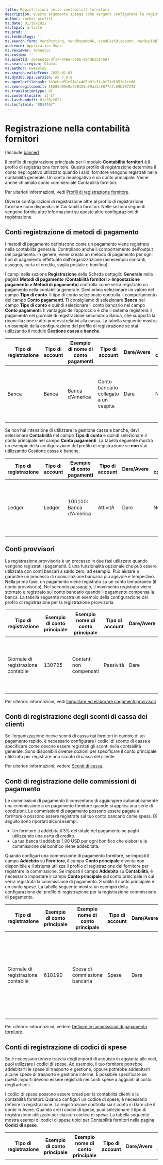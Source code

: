 ```yaml
---
title: Registrazioni nella contabilità fornitori
description: Questo argomento spiega come vengono configurate le registrazioni nella Contabilità fornitori e fornisce esempi di configurazioni di registrazione.
author: rachel-profitt
ms.date: 01/19/2022
ms.topic: article
ms.prod: ''
ms.technology: ''
ms.search.form: VendPosting, VendPaymMode, VendCashDiscount, MarkupTable\_Vend, VendPaymFee
audience: Application User
ms.reviewer: twheeloc
ms.custom: ''
ms.assetid: c64eed1d-df17-448e-8bb6-d94d63b14607
ms.search.region: Global
ms.author: kweekley
ms.search.validFrom: 2022-01-03
ms.dyn365.ops.version: AX 7.0.0
ms.openlocfilehash: fb3ebad31c9f41e405b9fc31a0f71df05fa1cc60
ms.sourcegitcommit: 10b85a09e8a550155a69aa2a8877a7c88b887242
ms.translationtype: HT
ms.contentlocale: it-IT
ms.lasthandoff: 01/20/2022
ms.locfileid: "8014467"
---
```

# <a name="accounts-payable-posting"></a>Registrazione nella contabilità fornitori

[!include [banner](../includes/banner.md)]

Il profilo di registrazione principale per il modulo **Contabilità fornitori** è il profilo di registrazione fornitore. Questo profilo di registrazione determina il conto riepilogativo utilizzato quando i saldi fornitore vengono registrati nella contabilità generale. Un conto riepilogativo è un conto principale. Viene anche chiamato conto commerciale Contabilità fornitori.

Per ulteriori informazioni, vedi [Profili di registrazione fornitore](../accounts-payable/vendor-posting-profiles.md).

Diverse configurazioni di registrazione oltre al profilo di registrazione fornitore sono disponibili in Contabilità fornitori. Nelle sezioni seguenti vengono fornite altre informazioni su queste altre configurazioni di registrazione.

## <a name="methods-of-payment-posting-accounts"></a>Conti registrazione di metodi di pagamento

I metodi di pagamento definiscono come un pagamento viene registrato nella contabilità generale. Controllano anche il comportamento dell'output del pagamento. In genere, viene creato un metodo di pagamento per ogni tipo di pagamento effettuato dall'organizzazione (ad esempio contanti, assegno, carta di credito, vaglia postale e bonifico).

I campi nella sezione **Registrazione** della Scheda dettaglio **Generale** nella pagina **Metodi di pagamento** (**Contabilità fornitori > Impostazione pagamento > Metodi di pagamento**) controlla come verrà registrato un pagamento nella contabilità generale. Devi prima selezionare un valore nel campo **Tipo di conto**. Il tipo di conto selezionato controlla il comportamento del campo **Conto pagamenti**. Ti consigliamo di selezionare **Banca** nel campo **Tipo di conto** e quindi selezionare il conto bancario nel campo **Conto pagamenti**. Il vantaggio dell'approccio è che il sistema registrerà il pagamento nel giornale di registrazione secondario Banca, che supporta la riconciliazione e altri processi relativi alla cassa. La tabella seguente mostra un esempio della configurazione del profilo di registrazione se stai utilizzando il modulo **Gestione cassa e banche**.

| Tipo di registrazione | Tipo di account | Esempio di nome di conto pagamenti | Tipo di account | Dare/Avere | Conto di compensazione | Description |
|--------------|--------------|------------------------------|--------------|---------------|------------------|-------------|
| Banca | Banca | Banca d'America | Conto bancario collegato a un cespite | Dare | No | Per ogni metodo di pagamento, inserisci il conto principale nel campo **Conto pagamenti**. |

Se non hai intenzione di utilizzare la gestione cassa e banche, devi selezionare **Contabilità** nel campo **Tipo di conto** e quindi selezionare il conto principale nel campo **Conto pagamenti**. La tabella seguente mostra un esempio della configurazione del profilo di registrazione se **non** stai utilizzando Gestione cassa e banche.

| Tipo di registrazione | Tipo di account |Esempio di conto pagamenti | Tipo di account | Dare/Avere | Conto di compensazione | Description |
|--------------|--------------|------------------------|--------------|---------------|------------------|-------------|
| Ledger | Ledger | 100100: Banca d'America | AttivitÃ  | Dare | No | Per ogni metodo di pagamento, inserisci il conto principale nel campo **Conto pagamenti**. |

## <a name="bridging-accounts"></a>Conti provvisori

La registrazione provvisoria è un processo in due fasi utilizzato quando vengono registrati i pagamenti. È una funzionalità opzionale che può essere utilizzata con conti bancari a saldo zero, ad esempio. Può aiutare a garantire un processo di riconciliazione bancaria più agevole e tempestivo. Nella prima fase, un pagamento viene registrato su un conto temporaneo (il conto provvisorio). Nel secondo passaggio, il movimento registrato viene stornato e registrato sul conto bancario quando il pagamento compensa la banca. La tabella seguente mostra un esempio della configurazione del profilo di registrazione per la registrazione provvisoria.

| Tipo di registrazione | Esempio di conto principale | Esempio nome di conto principale | Tipo di account | Dare/Avere | Conto di compensazione | Description |
|--------------|----------------------|---------------------------|--------------|---------------|------------------|-------------|
| Giornale di registrazione contabile | 130725 | Contanti non compensati | Passività | Dare | Sì | Per ogni metodo di pagamento, inserisci il conto principale nel campo **Conto provvisorio**. |

Per ulteriori informazioni, vedi [Impostare ed elaborare pagamenti provvisori](../accounts-receivable/set-up-and-process-bridged-payments.md).

## <a name="customer-cash-discounts-posting-accounts"></a>Conti di registrazione degli sconti di cassa dei clienti

Se l'organizzazione riceve sconti di cassa dai fornitori in cambio di un pagamento rapido, è necessario configurare i codici di sconto di cassa e specificare come devono essere registrati gli sconti nella contabilità generale. Sono disponibili diverse opzioni per specificare il conto principale utilizzato per registrare uno sconto di cassa del cliente.

Per ulteriori informazioni, vedere [Sconti di cassa](../cash-bank-management/cash-discounts.md).

## <a name="payment-fee-posting-accounts"></a>Conti di registrazione delle commissioni di pagamento

Le commissioni di pagamento ti consentono di aggiungere automaticamente una commissione a un pagamento fornitore quando si applica una serie di condizioni. Le commissioni di pagamento possono essere pagate al fornitore o possono essere registrate sul tuo conto bancario come spesa. Di seguito sono riportati alcuni esempi.

- Un fornitore ti addebita il 3% del totale del pagamento se paghi utilizzando una carta di credito.
- La tua banca ti addebita 1,00 USD per ogni bonifico che elabori e la commissione del bonifico viene addebitata.

Quando configuri una commissione di pagamento fornitore, se imposti il campo **Addebito** su **Fornitore**, il campo **Conto principale** diventa non disponibile e il sistema utilizza il profilo di registrazione del fornitore per registrare la commissione. Se imposti il campo **Addebito** su **Contabilità**, è necessario impostare il campo **Conto principale** sul conto principale in cui verrà registrata la commissione di pagamento. S solito il conto principale è un conto spese. La tabella seguente mostra un esempio della configurazione del profilo di registrazione per la registrazione commissione di pagamento.

| Tipo di registrazione | Esempio di conto principale | Esempio nome di conto principale | Tipo di account | Dare/Avere | Conto di compensazione | Description |
|--------------|----------------------|---------------------------|--------------|----------------|------------------|-------------|
| Giornale di registrazione contabile | 618190 | Spesa di commissione bancaria | Spese | Dare | No | Se **Contabilità generale** è selezionato nel campo **Addebito**, seleziona questo conto nel campo **Contro principale** della pagina **Commissione pagamento**. |

Per ulteriori informazioni, vedere [Definire le commissioni di pagamento fornitore](../accounts-payable/tasks/define-vendor-payment-fees.md).

## <a name="charges-code-posting-accounts"></a>Conti di registrazione di codici di spese

Se è necessario tenere traccia degli importi di acquisto in aggiunta alle voci, puoi utilizzare i codici di spese. Ad esempio, il tuo fornitore potrebbe addebitarti le spese di trasporto e gestione, oppure potrebbe addebitarti alcune spese di trasporto e gestione interne. È possibile specificare se questi importi devono essere registrati nei conti spese o aggiunti al costo degli articoli.

I codici di spese possono essere creati per la contabilità clienti e la contabilità fornitori. Quando configuri un codice di spese, è necessario definire la registrazione. La registrazione controlla sia il conto in Dare che il conto in Avere. Quando crei i codici di spese, puoi selezionare il tipo di registrazione utilizzato per ciascun codice di spese. La tabella seguente mostra esempi di codici di spese tipici per Contabilità fornitori nella pagina **Codici di spese**.

| Tipo di registrazione | Esempio di conto principale | Esempio nome di conto principale | Tipo di account | Dare/Avere | Conto di compensazione | Description |
|--------------|----------------------|---------------------------|--------------|---------------|------------------|-------------|
| Addebito acquisto | Lascia vuoto il campo. | Non applicabile | Articolo | Dare | No | **Esempio di commissione di acquisto per un articolo:** </p><ul><li>Campo **Tipo di addebito** = **Articolo**</li><li>  Campo **Tipo di accredito** = **Cliente/Fornitore**.</li><li> La registrazione dell'articolo utilizza il conto principale del profilo di registrazione dell'inventario. |
| Ordine, spese di trasporto | 600120 | Spese di trasporto | Ricavi | Dare | No | **Esempio di spese di trasporto pagate a un fornitore:** </p><ul><li>Campo **Tipo di addebito** = **Conto CoGe**</li><li> Campo **Tipo di accredito** = **Cliente/Fornitore** |
| Ribasso\* | 503160 | Sconto fornitore (contro COGS)| Spese | Credito | No | **Esempio di sconto fornitore:**</p><ul><li>Campo **Tipo di addebito** = **Cliente/Fornitore**</li><li>Campo **Tipo di accredito** = **Conto CoGe** |

\* Per l'esempio di sconto, la registrazione viene utilizzata solo quando un codice di spese viene aggiunto a un'intestazione o una riga di un ordine fornitore. La funzionalità di sconto avanzata disponibile in Microsoft Dynamics 365 Supply Chain Management fornisce un maggiore controllo e automazione degli sconti. Per ulteriori informazioni, vedi [Sconti fornitore](../../supply-chain//procurement/vendor-rebates.md).

La tabella precedente mostra tre esempi tipici di tipi di registrazione che possono essere utilizzati per i codici di spese. Dovrebbe essere usata come linea guida e una selezione di esempi. Non fornisce un elenco completo di tutte le possibili combinazioni o tipi di registrazione che possono essere utilizzati.

Per ulteriori informazioni, vedi [Creare codici di spese](../accounts-receivable/create-charges-codes.md).
